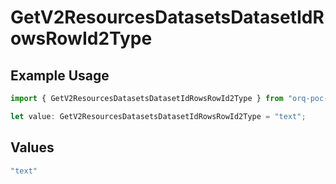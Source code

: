 # GetV2ResourcesDatasetsDatasetIdRowsRowId2Type

## Example Usage

```typescript
import { GetV2ResourcesDatasetsDatasetIdRowsRowId2Type } from "orq-poc-typescript/models/operations";

let value: GetV2ResourcesDatasetsDatasetIdRowsRowId2Type = "text";
```

## Values

```typescript
"text"
```
